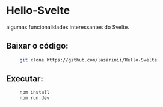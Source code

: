 # Hello-Svelte
algumas funcionalidades interessantes do Svelte.

## Baixar o código:

```bash
     git clone https://github.com/lasarinii/Hello-Svelte
```

## Executar:

```bash
     npm install
     npm run dev
```
